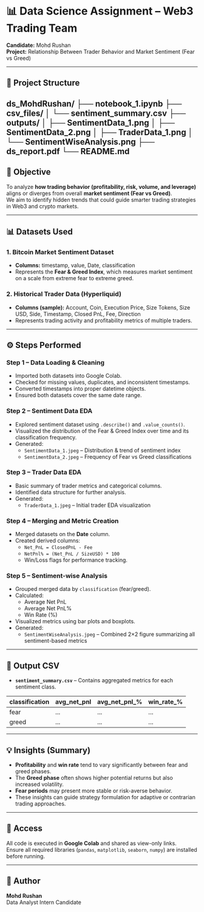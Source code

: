 # 📊 Data Science Assignment – Web3 Trading Team
**Candidate:** Mohd Rushan  
**Project:** Relationship Between Trader Behavior and Market Sentiment (Fear vs Greed)

---

## 📁 Project Structure
ds_MohdRushan/
├── notebook_1.ipynb
├── csv_files/
│   └── sentiment_summary.csv
├── outputs/
│   ├── SentimentData_1.png
│   ├── SentimentData_2.png
│   ├── TraderData_1.png
│   └── SentimentWiseAnalysis.png
├── ds_report.pdf
└── README.md
---

## 🧠 Objective
To analyze **how trading behavior (profitability, risk, volume, and leverage)** aligns or diverges from overall **market sentiment (Fear vs Greed)**.  
We aim to identify hidden trends that could guide smarter trading strategies in Web3 and crypto markets.

---

## 📊 Datasets Used

### 1. Bitcoin Market Sentiment Dataset
- **Columns:** timestamp, value, Date, classification  
- Represents the **Fear & Greed Index**, which measures market sentiment on a scale from extreme fear to extreme greed.

### 2. Historical Trader Data (Hyperliquid)
- **Columns (sample):** Account, Coin, Execution Price, Size Tokens, Size USD, Side, Timestamp, Closed PnL, Fee, Direction  
- Represents trading activity and profitability metrics of multiple traders.

---

## ⚙️ Steps Performed

### **Step 1 – Data Loading & Cleaning**
- Imported both datasets into Google Colab.  
- Checked for missing values, duplicates, and inconsistent timestamps.  
- Converted timestamps into proper datetime objects.  
- Ensured both datasets cover the same date range.

### **Step 2 – Sentiment Data EDA**
- Explored sentiment dataset using `.describe()` and `.value_counts()`.  
- Visualized the distribution of the Fear & Greed Index over time and its classification frequency.  
- Generated:
  - `SentimentData_1.jpeg` – Distribution & trend of sentiment index  
  - `SentimentData_2.jpeg` – Frequency of Fear vs Greed classifications  

### **Step 3 – Trader Data EDA**
- Basic summary of trader metrics and categorical columns.  
- Identified data structure for further analysis.  
- Generated:
  - `TraderData_1.jpeg` – Initial trader EDA visualization  

### **Step 4 – Merging and Metric Creation**
- Merged datasets on the **Date** column.  
- Created derived columns:
  - `Net_PnL = ClosedPnL - Fee`
  - `NetPnl% = (Net_PnL / SizeUSD) * 100`
  - Win/Loss flags for performance tracking.  

### **Step 5 – Sentiment-wise Analysis**
- Grouped merged data by `classification` (fear/greed).  
- Calculated:
  - Average Net PnL
  - Average Net PnL%
  - Win Rate (%)
- Visualized metrics using bar plots and boxplots.
- Generated:
  - `SentimentWiseAnalysis.jpeg` – Combined 2×2 figure summarizing all sentiment-based metrics  

---

## 🧩 Output CSV
- **`sentiment_summary.csv`** – Contains aggregated metrics for each sentiment class.

| classification | avg_net_pnl | avg_net_pnl_% | win_rate_% |
|----------------|--------------|----------------|-------------|
| fear           | ...          | ...            | ...         |
| greed          | ...          | ...            | ...         |

---

## 💡 Insights (Summary)
- **Profitability** and **win rate** tend to vary significantly between fear and greed phases.  
- The **Greed phase** often shows higher potential returns but also increased volatility.  
- **Fear periods** may present more stable or risk-averse behavior.  
- These insights can guide strategy formulation for adaptive or contrarian trading approaches.

---

## 🔗 Access
All code is executed in **Google Colab** and shared as view-only links.  
Ensure all required libraries (`pandas`, `matplotlib`, `seaborn`, `numpy`) are installed before running.

---

## 🧠 Author
**Mohd Rushan**  
Data Analyst Intern Candidate  

